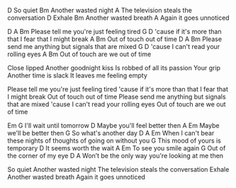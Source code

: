 D
So quiet
                Bm
Another wasted night
                A
The television steals the conversation
D
Exhale
                Bm
Another wasted breath
                A
Again it goes unnoticed

D               A                    Bm
Please tell me you're just feeling tired
                G                                  D
'cause if it's more than that I fear that I might break
       A            Bm
Out of touch out of time
D              A                             Bm
Please send me anything but signals that are mixed
       G                         D
'cause I can't read your rolling eyes
       A                   Bm
Out of touch are we out of time

Close lipped
Another goodnight kiss
Is robbed of all its passion
Your grip
Another time is slack
It leaves me feeling empty

Please tell me you're just feeling tired
'cause if it's more than that I fear that I might break
Out of touch out of time
Please send me anything but signals that are mixed
'cause I can't read your rolling eyes
Out of touch are we out of time

Em                G
I'll wait until tomorrow
                  D
Maybe you'll feel better then
               A              Em
Maybe we'll be better then
                  G
So what's another day
                        D                                  A       Em
When I can't bear these nights of thoughts of going on without you
                      G
This mood of yours is temporary
         D
It seems worth the wait
                  A    Em
To see you smile again
           G
Out of the corner of my eye
             D                            A
Won’t be the only way you're looking at me then

So quiet
Another wasted night
The television steals the conversation
Exhale
Another wasted breath
Again it goes unnoticed

